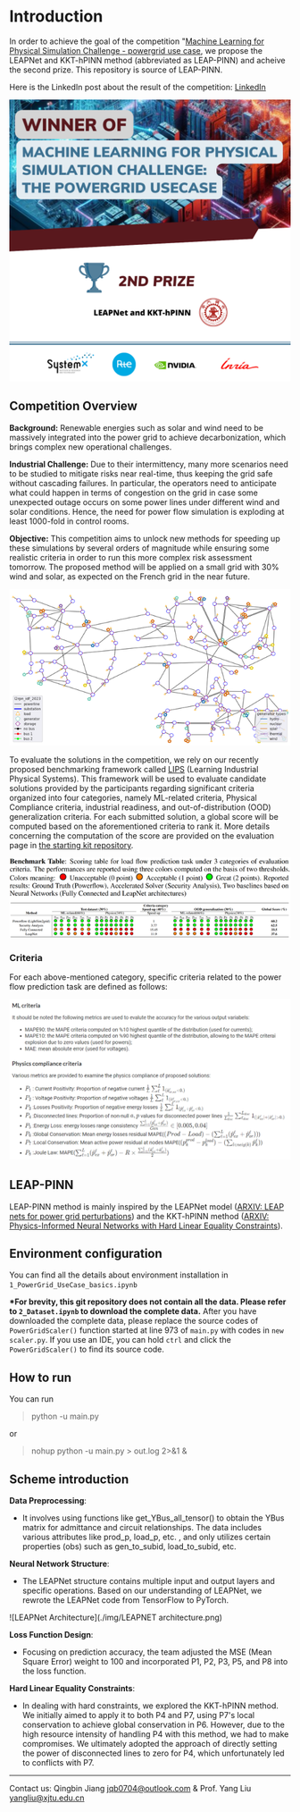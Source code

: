 # Introduction

In order to achieve the goal of the competition "[Machine Learning for Physical Simulation Challenge - powergrid use case](https://www.codabench.org/competitions/2378/), we propose the LEAPNet and KKT-hPINN method (abbreviated as LEAP-PINN) and acheive the second prize. This repository is source of LEAP-PINN.

Here is the LinkedIn post about the result of the competition: [LinkedIn](https://www.linkedin.com/posts/institut-de-recherche-technologique-systemx_machine-learning-for-physical-simulation-activity-7264587187126517760-ZhgC/?utm_source=share&utm_medium=member_desktop)

![](./img/Result.png)

## Competition Overview

**Background:** Renewable energies such as solar and wind need to be massively integrated into the power grid to achieve decarbonization, which brings complex new operational challenges.

**Industrial Challenge:** Due to their intermittency, many more scenarios need to be studied to mitigate risks near real-time, thus keeping the grid safe without cascading failures. In particular, the operators need to anticipate what could happen in terms of congestion on the grid in case some unexpected outage occurs on some power lines under different wind and solar conditions. Hence, the need for power flow simulation is exploding at least 1000-fold in control rooms.

**Objective:** This competition aims to unlock new methods for speeding up these simulations by several orders of magnitude while ensuring some realistic criteria in order to run this more complex risk assessment tomorrow. The proposed method will be applied on a small grid with 30% wind and solar, as expected on the French grid in the near future.

![](./img/IDF-image.png)

To evaluate the solutions in the competition, we rely on our recently proposed benchmarking framework called [LIPS](https://proceedings.neurips.cc/paper_files/paper/2022/hash/b3ac9866f6333beaa7d38926101b7e1c-Abstract-Datasets_and_Benchmarks.html) (Learning Industrial Physical Systems). This framework will be used to evaluate candidate solutions provided by the participants regarding significant criteria organized into four categories, namely ML-related criteria, Physical Compliance criteria, industrial readiness, and out-of-distribution (OOD) generalization criteria. For each submitted solution, a global score will be computed based on the aforementioned criteria to rank it. More details concerning the computation of the score are provided on the evaluation page in [the starting kit repository](https://github.com/IRT-SystemX/ml4physim_startingkit_powergrid).

![](./img/Benchmark-table.png)

### Criteria

For each above-mentioned category, specific criteria related to the power flow prediction task are defined as follows:

![](./img/constraints.png)



## LEAP-PINN 

LEAP-PINN method is mainly inspired by the LEAPNet model ([ARXIV: LEAP nets for power grid perturbations](https://arxiv.org/abs/1908.08314)) and the KKT-hPINN method ([ARXIV: Physics-Informed Neural Networks with Hard Linear Equality Constraints](https://arxiv.org/abs/2402.07251)).


## Environment configuration

You can find all the details about environment installation in `1_PowerGrid_UseCase_basics.ipynb`

**\*For brevity, this git repository does not contain all the data. Please refer to `2_Dataset.ipynb` to download the complete data.**
After you have downloaded the complete data, please replace the source codes of `PowerGridScaler()` function started at line 973 of `main.py` with codes in `new scaler.py`. If you use an IDE, you can hold `ctrl` and click the `PowerGridScaler()` to find its source code.

## How to run

You can run 

>python -u main.py

or

> nohup python -u main.py > out.log 2>&1 &



## Scheme introduction

**Data Preprocessing**: 

- It involves using functions like get_YBus_all_tensor() to obtain the YBus matrix for admittance and circuit relationships. The data includes various attributes like prod_p, load_p, etc. , and only utilizes certain properties (obs) such as gen_to_subid, load_to_subid, etc.



**Neural Network Structure**: 

- The LEAPNet structure contains multiple input and output layers and specific operations. Based on our understanding of LEAPNet, we rewrote the LEAPNet code from TensorFlow to PyTorch.

![LEAPNet Architecture](./img/LEAPNET architecture.png)

**Loss Function Design**: 

- Focusing on prediction accuracy, the team adjusted the MSE (Mean Square Error) weight to 100 and incorporated P1, P2, P3, P5, and P8 into the loss function.

**Hard Linear Equality Constraints**: 

- In dealing with hard constraints, we explored the KKT-hPINN method. We initially aimed to apply it to both P4 and P7, using P7's local conservation to achieve global conservation in P6. However, due to the high resource intensity of handling P4 with this method, we had to make compromises. We ultimately adopted the approach of directly setting the power of disconnected lines to zero for P4, which unfortunately led to conflicts with P7.

---

Contact us: Qingbin Jiang jqb0704@outlook.com  & Prof. Yang Liu yangliu@xjtu.edu.cn 
